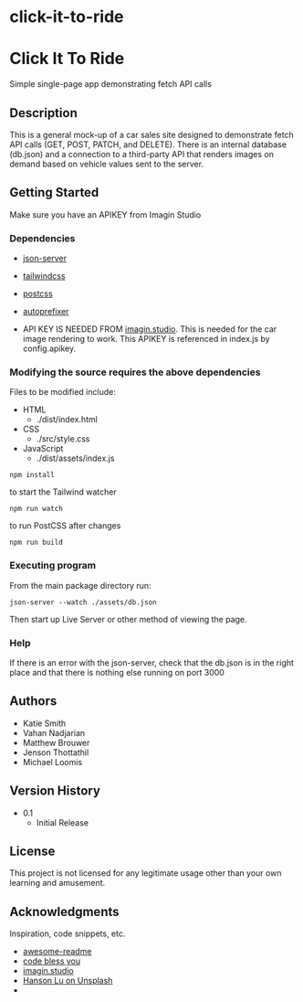 # click-it-to-ride

# Click It To Ride

Simple single-page app demonstrating fetch API calls

## Description

This is a general mock-up of a car sales site designed to demonstrate fetch API calls (GET, POST, PATCH, and DELETE). There is an internal database (db.json) and a connection to a third-party API that renders images on demand based on vehicle values sent to the server.

## Getting Started
Make sure you have an APIKEY from Imagin Studio
### Dependencies

- [json-server](https://www.npmjs.com/package/json-server)
- [tailwindcss](https://tailwindcss.com/)
- [postcss](https://www.npmjs.com/package/postcss)
- [autoprefixer](https://github.com/postcss/autoprefixer)

- API KEY IS NEEDED FROM [imagin.studio](https://www.imagin.studio/). This is needed for the car image rendering to work. This APIKEY is referenced in index.js by config.apikey.

### Modifying the source requires the above dependencies

Files to be modified include:

- HTML
  - ./dist/index.html
- CSS
  - ./src/style.css
- JavaScript
  - ./dist/assets/index.js

```
npm install
```
to start the Tailwind watcher
```
npm run watch
```
to run PostCSS after changes
```
npm run build
```
### Executing program

From the main package directory run:

```
json-server --watch ./assets/db.json
```
Then start up Live Server or other method of viewing the page.
### Help

If there is an error with the json-server, check that the db.json is in the right place and that there is nothing else running on port 3000

## Authors

- Katie Smith
- Vahan Nadjarian
- Matthew Brouwer  
- Jenson Thottathil
- Michael Loomis

## Version History

- 0.1
  - Initial Release

## License

This project is not licensed for any legitimate usage other than your own learning and amusement.

## Acknowledgments

Inspiration, code snippets, etc.

- [awesome-readme](https://github.com/matiassingers/awesome-readme)
- [code bless you](https://www.skillshare.com/en/profile/Code-Bless-You/450612786)
- [imagin.studio](https://www.imagin.studio/)
- [Hanson Lu on Unsplash](https://unsplash.com/photos/956EmlIRARQ?utm_source=unsplash&utm_medium=referral&utm_content=creditShareLink)
-
